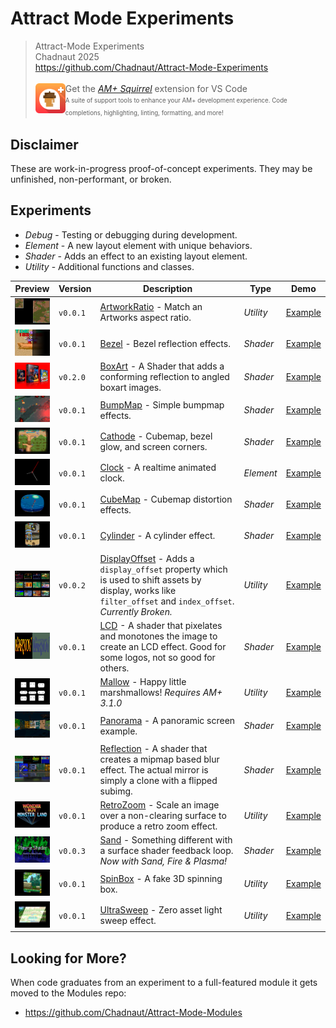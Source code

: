 # Attract Mode Experiments

> Attract-Mode Experiments  
> Chadnaut 2025  
> https://github.com/Chadnaut/Attract-Mode-Experiments  
>\
>[<img src="https://github.com/Chadnaut/Attract-Mode-Plus-Squirrel/blob/master/assets/images/banner.png?raw=true" width="48" align="left">][extension]
Get the [*AM+ Squirrel*][extension] extension for VS Code
<br><sup><sub>A suite of support tools to enhance your AM+ development experience. Code completions, highlighting, linting, formatting, and more!</sub></sup>

[extension]: https://marketplace.visualstudio.com/items?itemName=chadnaut.am-squirrel

## Disclaimer

These are work-in-progress proof-of-concept experiments. They may be unfinished, non-performant, or broken.

## Experiments

- *Debug* - Testing or debugging during development.
- *Element* - A new layout element with unique behaviors.
- *Shader* - Adds an effect to an existing layout element.
- *Utility* - Additional functions and classes.

[ArtworkRatio]: ./layouts/Experiment.ArtworkRatio/layout.nut
[Bezel]: ./layouts/Experiment.Bezel/layout.nut
[BoxArt]: ./layouts/Experiment.BoxArt/layout.nut
[BumpMap]: ./layouts/Experiment.BumpMap/layout.nut
[Cathode]: ./layouts/Experiment.Cathode/layout.nut
[Clock]: ./layouts/Experiment.Clock/layout.nut
[CubeMap]: ./layouts/Experiment.CubeMap/layout.nut
[Cylinder]: ./layouts/Experiment.Cylinder/layout.nut
[DisplayOffset]: ./layouts/Experiment.DisplayOffset/README.md
[LCD]: ./layouts/Experiment.LCD/layout.nut
[Mallow]: ./layouts/Experiment.Mallow/layout.nut
[Panorama]: ./layouts/Experiment.Panorama/layout.nut
[Reflection]: ./layouts/Experiment.Reflection/layout.nut
[RetroZoom]: ./layouts/Experiment.RetroZoom/layout.nut
[Sand]: ./layouts/Experiment.Sand/README.md
[SpinBox]: ./layouts/Experiment.SpinBox/layout.nut
[UltraSweep]: ./layouts/Experiment.UltraSweep/layout.nut

|Preview|Version|Description|Type|Demo|
|-|-|-|-|-|
|[<img width="64" height="42" src="./layouts/Experiment.ArtworkRatio/example.png"/>][BoxArt]|`v0.0.1`|[ArtworkRatio] - Match an Artworks aspect ratio.|*Utility*|[Example](./layouts/Experiment.ArtworkRatio/layout.nut)
|[<img width="64" height="42" src="./layouts/Experiment.Bezel/example.png"/>][Bezel]|`v0.0.1`|[Bezel] - Bezel reflection effects.|*Shader*|[Example](./layouts/Experiment.Bezel/layout.nut)
|[<img width="64" height="42" src="./layouts/Experiment.BoxArt/example.png"/>][BoxArt]|`v0.2.0`|[BoxArt] - A Shader that adds a conforming reflection to angled boxart images.|*Shader*|[Example](./layouts/Experiment.BoxArt/layout.nut)
|[<img width="64" height="42" src="./layouts/Experiment.BumpMap/example.png"/>][BumpMap]|`v0.0.1`|[BumpMap] - Simple bumpmap effects.|*Shader*|[Example](./layouts/Experiment.BumpMap/layout.nut)
|[<img width="64" height="42" src="./layouts/Experiment.Cathode/example.png"/>][Cathode]|`v0.0.1`|[Cathode] - Cubemap, bezel glow, and screen corners.|*Shader*|[Example](./layouts/Experiment.Cathode/layout.nut)
|[<img width="64" height="42" src="./layouts/Experiment.Clock/example.png"/>][Clock]|`v0.0.1`|[Clock] - A realtime animated clock.|*Element*|[Example](./layouts/Experiment.Clock/layout.nut)
|[<img width="64" height="42" src="./layouts/Experiment.CubeMap/example.png"/>][CubeMap]|`v0.0.1`|[CubeMap] - Cubemap distortion effects.|*Shader*|[Example](./layouts/Experiment.CubeMap/layout.nut)
|[<img width="64" height="42" src="./layouts/Experiment.Cylinder/example.png"/>][Cylinder]|`v0.0.1`|[Cylinder] - A cylinder effect.|*Shader*|[Example](./layouts/Experiment.Cylinder/layout.nut)
|[<img width="64" height="42" src="./layouts/Experiment.DisplayOffset/example.png"/>][DisplayOffset]|`v0.0.2`|[DisplayOffset] - Adds a `display_offset` property which is used to shift assets by display, works like `filter_offset` and `index_offset`. *Currently Broken.*|*Utility*|[Example](./layouts/Experiment.DisplayOffset/layout.nut)
|[<img width="64" height="42" src="./layouts/Experiment.LCD/example.png"/>][LCD]|`v0.0.1`|[LCD] - A shader that pixelates and monotones the image to create an LCD effect. Good for some logos, not so good for others.|*Shader*|[Example](./layouts/Experiment.LCD/layout.nut)
|[<img width="64" height="42" src="./layouts/Experiment.Mallow/example.png"/>][Mallow]|`v0.0.1`|[Mallow] - Happy little marshmallows! *Requires AM+ 3.1.0*|*Utility*|[Example](./layouts/Experiment.Mallow/layout.nut)
|[<img width="64" height="42" src="./layouts/Experiment.Panorama/example.png"/>][Panorama]|`v0.0.1`|[Panorama] - A panoramic screen example.|*Shader*|[Example](./layouts/Experiment.Panorama/layout.nut)
|[<img width="64" height="42" src="./layouts/Experiment.Reflection/example.png"/>][Reflection]|`v0.0.1`|[Reflection] - A shader that creates a mipmap based blur effect. The actual mirror is simply a clone with a flipped subimg.|*Shader*|[Example](./layouts/Experiment.Reflection/layout.nut)
|[<img width="64" height="42" src="./layouts/Experiment.RetroZoom/example.png"/>][RetroZoom]|`v0.0.1`|[RetroZoom] - Scale an image over a non-clearing surface to produce a retro zoom effect.|*Utility*|[Example](./layouts/Experiment.RetroZoom/layout.nut)
|[<img width="64" height="42" src="./layouts/Experiment.Sand/example3.png"/>][Sand]|`v0.0.3`|[Sand] - Something different with a surface shader feedback loop. *Now with Sand, Fire & Plasma!*|*Shader*|[Example](./layouts/Experiment.Sand/layout.nut)
|[<img width="64" height="42" src="./layouts/Experiment.SpinBox/example.png"/>][SpinBox]|`v0.0.1`|[SpinBox] - A fake 3D spinning box.|*Utility*|[Example](./layouts/Experiment.SpinBox/layout.nut)
|[<img width="64" height="42" src="./layouts/Experiment.UltraSweep/example.png"/>][UltraSweep]|`v0.0.1`|[UltraSweep] - Zero asset light sweep effect.|*Utility*|[Example](./layouts/Experiment.UltraSweep/layout.nut)

## Looking for More?

When code graduates from an experiment to a full-featured module it gets moved to the Modules repo:

- https://github.com/Chadnaut/Attract-Mode-Modules
